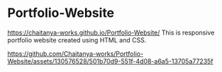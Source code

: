 # Portfolio-Website
https://chaitanya-works.github.io/Portfolio-Website/
This is responsive portfolio website created using HTML and CSS. 


https://github.com/Chaitanya-works/Portfolio-Website/assets/130576528/501b70d9-551f-4d08-a6a5-13705a77235f

